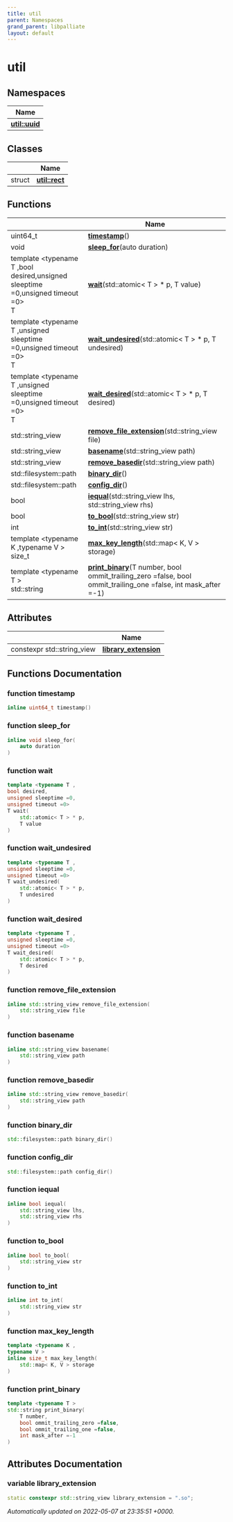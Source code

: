```yaml
---
title: util
parent: Namespaces
grand_parent: libpalliate
layout: default
---
```


# util



## Namespaces

| Name           |
| -------------- |
| **[util::uuid](/libpalliate/generated/Namespaces/namespaceutil_1_1uuid)**  |

## Classes

|                | Name           |
| -------------- | -------------- |
| struct | **[util::rect](/libpalliate/generated/Classes/structutil_1_1rect)**  |

## Functions

|                | Name           |
| -------------- | -------------- |
| uint64_t | **[timestamp](/libpalliate/generated/Namespaces/namespaceutil#function-timestamp)**() |
| void | **[sleep_for](/libpalliate/generated/Namespaces/namespaceutil#function-sleep-for)**(auto duration) |
| template <typename T ,bool desired,unsigned sleeptime =0,unsigned timeout =0\> <br>T | **[wait](/libpalliate/generated/Namespaces/namespaceutil#function-wait)**(std::atomic< T > * p, T value) |
| template <typename T ,unsigned sleeptime =0,unsigned timeout =0\> <br>T | **[wait_undesired](/libpalliate/generated/Namespaces/namespaceutil#function-wait-undesired)**(std::atomic< T > * p, T undesired) |
| template <typename T ,unsigned sleeptime =0,unsigned timeout =0\> <br>T | **[wait_desired](/libpalliate/generated/Namespaces/namespaceutil#function-wait-desired)**(std::atomic< T > * p, T desired) |
| std::string_view | **[remove_file_extension](/libpalliate/generated/Namespaces/namespaceutil#function-remove-file-extension)**(std::string_view file) |
| std::string_view | **[basename](/libpalliate/generated/Namespaces/namespaceutil#function-basename)**(std::string_view path) |
| std::string_view | **[remove_basedir](/libpalliate/generated/Namespaces/namespaceutil#function-remove-basedir)**(std::string_view path) |
| std::filesystem::path | **[binary_dir](/libpalliate/generated/Namespaces/namespaceutil#function-binary-dir)**() |
| std::filesystem::path | **[config_dir](/libpalliate/generated/Namespaces/namespaceutil#function-config-dir)**() |
| bool | **[iequal](/libpalliate/generated/Namespaces/namespaceutil#function-iequal)**(std::string_view lhs, std::string_view rhs) |
| bool | **[to_bool](/libpalliate/generated/Namespaces/namespaceutil#function-to-bool)**(std::string_view str) |
| int | **[to_int](/libpalliate/generated/Namespaces/namespaceutil#function-to-int)**(std::string_view str) |
| template <typename K ,typename V \> <br>size_t | **[max_key_length](/libpalliate/generated/Namespaces/namespaceutil#function-max-key-length)**(std::map< K, V > storage) |
| template <typename T \> <br>std::string | **[print_binary](/libpalliate/generated/Namespaces/namespaceutil#function-print-binary)**(T number, bool ommit_trailing_zero =false, bool ommit_trailing_one =false, int mask_after =-1) |

## Attributes

|                | Name           |
| -------------- | -------------- |
| constexpr std::string_view | **[library_extension](/libpalliate/generated/Namespaces/namespaceutil#variable-library-extension)**  |


## Functions Documentation

### function timestamp

```cpp
inline uint64_t timestamp()
```


### function sleep_for

```cpp
inline void sleep_for(
    auto duration
)
```


### function wait

```cpp
template <typename T ,
bool desired,
unsigned sleeptime =0,
unsigned timeout =0>
T wait(
    std::atomic< T > * p,
    T value
)
```


### function wait_undesired

```cpp
template <typename T ,
unsigned sleeptime =0,
unsigned timeout =0>
T wait_undesired(
    std::atomic< T > * p,
    T undesired
)
```


### function wait_desired

```cpp
template <typename T ,
unsigned sleeptime =0,
unsigned timeout =0>
T wait_desired(
    std::atomic< T > * p,
    T desired
)
```


### function remove_file_extension

```cpp
inline std::string_view remove_file_extension(
    std::string_view file
)
```


### function basename

```cpp
inline std::string_view basename(
    std::string_view path
)
```


### function remove_basedir

```cpp
inline std::string_view remove_basedir(
    std::string_view path
)
```


### function binary_dir

```cpp
std::filesystem::path binary_dir()
```


### function config_dir

```cpp
std::filesystem::path config_dir()
```


### function iequal

```cpp
inline bool iequal(
    std::string_view lhs,
    std::string_view rhs
)
```


### function to_bool

```cpp
inline bool to_bool(
    std::string_view str
)
```


### function to_int

```cpp
inline int to_int(
    std::string_view str
)
```


### function max_key_length

```cpp
template <typename K ,
typename V >
inline size_t max_key_length(
    std::map< K, V > storage
)
```


### function print_binary

```cpp
template <typename T >
std::string print_binary(
    T number,
    bool ommit_trailing_zero =false,
    bool ommit_trailing_one =false,
    int mask_after =-1
)
```



## Attributes Documentation

### variable library_extension

```cpp
static constexpr std::string_view library_extension = ".so";
```






_Automatically updated on 2022-05-07 at 23:35:51 +0000._